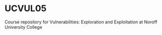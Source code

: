 # UCVUL05
Course repository for Vulnerabilities: Exploration and Exploitation at Noroff University College
